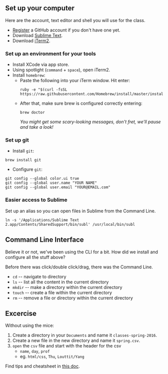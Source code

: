 ## Set up your computer

Here are the account, text editor and shell you will use for the class.

- [Register](https://github.com/) a GitHub account if you don't have one yet.
- Download [Sublime Text](http://www.sublimetext.com/).
- Download [iTerm2](http://iterm2.com/).

### Set up an environment for your tools

- Install XCode via app store.
- Using spotlight (`command` + `space`), open iTerm2. 
- Install `homebrew`:
    - Paste the following into your iTerm window. Hit enter:
      ```
      ruby -e "$(curl -fsSL https://raw.githubusercontent.com/Homebrew/install/master/install)"
      ```
    - After that, make sure brew is configured correctly entering:
      ```
      brew doctor
      ```   
      _You might get some scary-looking messages, don't fret, we'll pause and take a look!_

### Set up git

- Install `git`:

```  
brew install git
```

- Configure `git`:

```
git config --global color.ui true
git config --global user.name "YOUR NAME"
git config --global user.email "YOUR@EMAIL.com"
```

### Easier access to Sublime

Set up an alias so you can open files in Sublime from the Command Line.

```
ln -s '/Applications/Sublime Text 2.app/Contents/SharedSupport/bin/subl' /usr/local/bin/subl
```

## Command Line Interface

Believe it or not, we've been using the CLI for a bit. How did we install and configure all the stuff above? 

Before there was click/double click/drag, there was the Command Line.

- `cd` -- navigate to directory
- `ls` -- list all the content in the current directory
- `mkdir` -- make a directory within the current directory
- `touch` -- create a file within the current directory
- `rm` -- remove a file or directory within the current directory

## Excercise

Without using the mice:

1. Create a directory in your `Documents` and name it `classes-spring-2016`.
2. Create a new file in the new directory and name it `spring.csv`.
3. `open` the `csv` file and start with the header for the csv
    - `name`, `day`, `prof`
    - eg. `html/css`, `Thu`, `Louttit/Yang`

Find tips and cheatsheet in [this doc](https://github.com/jueyang/know-your-tools/blob/master/0a-setup.md).